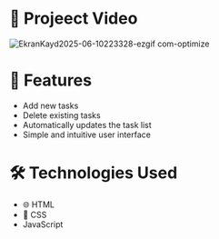 
  # 🎥 Projeect Video
![EkranKayd2025-06-10223328-ezgif com-optimize](https://github.com/user-attachments/assets/779b394a-9a40-4113-910f-d1599b29978c)


# 🚀 Features
- Add new tasks
- Delete existing tasks
- Automatically updates the task list
- Simple and intuitive user interface

# 🛠️ Technologies Used

- 🌐 HTML
- 🎨 CSS
- JavaScript 
  
